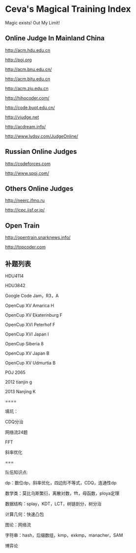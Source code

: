 # Ceva's Magical Training Index

Magic exists! Out My Limit!

## Online Judge In Mainland China

http://acm.hdu.edu.cn

http://poj.org

http://acm.bnu.edu.cn/

http://acm.bjtu.edu.cn

http://acm.zju.edu.cn

http://hihocoder.com/

http://code.bupt.edu.cn/

http://vjudge.net

http://acdream.info/

http://www.lydsy.com/JudgeOnline/

## Russian Online Judges

http://codeforces.com

http://www.spoj.com/

## Others Online Judges

http://neerc.ifmo.ru

http://icpc.iisf.or.jp/

## Open Train

http://opentrain.snarknews.info/

http://topcoder.com



## 补题列表

HDU4114

HDU3842

Google Code Jam，R3，A

OpenCup XV Amarica H

OpenCup XV Ekaterinburg F

OpenCup XVI Peterhof F

OpenCup XVI Japan I

OpenCup Siberia 8

OpenCup XV Japan B

OpenCup XV Udmurtia B

POJ 2065

2012 tianjin g

2013 Nanjing K

====

填坑：

CDQ分治

网络流24题

FFT

斜率优化


===

队伍知识点:

dp：数位dp，斜率优化，四边形不等式，CDQ，连通性dp

数学类：莫比乌斯繁衍，离散对数，fft，母函数，ploya定理

数据结构：splay，KDT，LCT，树链剖分，树分治

计算几何：快速凸包

图论：网络流

字符串：hash，后缀数组，kmp，exkmp，manacher，SAM

博弈论


